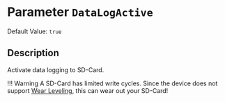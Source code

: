 # Parameter `DataLogActive`
Default Value: `true`

## Description
Activate data logging to SD-Card.

!!! Warning
    A SD-Card has limited write cycles. Since the device does not support [Wear Leveling](https://en.wikipedia.org/wiki/Wear_leveling), this can wear out your SD-Card!